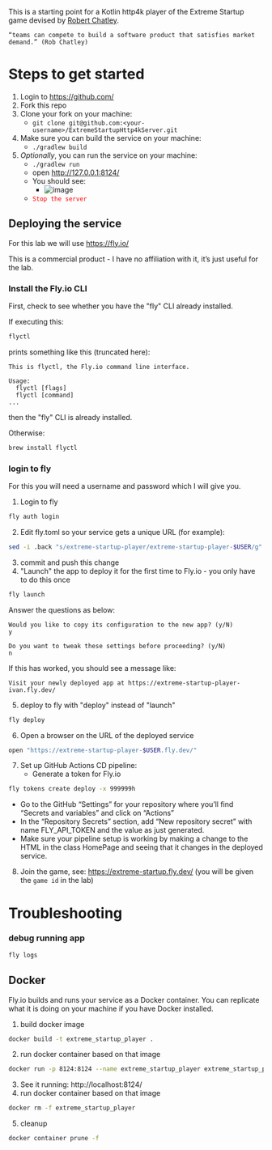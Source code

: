 This is a starting point for a Kotlin http4k player of the Extreme Startup game devised by [Robert Chatley](https://github.com/rchatley).

	“teams can compete to build a software product that satisfies market demand.” (Rob Chatley)

# Steps to get started

1. Login to https://github.com/
2. Fork this repo
3. Clone your fork on your machine:
    - ```git clone git@github.com:<your-username>/ExtremeStartupHttp4kServer.git```
4. Make sure you can build the service on your machine:
    - ```./gradlew build```
5. _Optionally_, you can run the service on your machine:
    - ```./gradlew run```
    - open http://127.0.0.1:8124/
    - You should see:
        - ![image](Screenshot.png)
    - <code style="color:red">Stop the server</code>

## Deploying the service

For this lab we will use https://fly.io/

This is a commercial product - I have no affiliation with it, it’s just useful for the lab.

### Install the Fly.io CLI

First, check to see whether you have the "fly" CLI already installed.

If executing this:
```bash
flyctl
```
prints something like this (truncated here):
```
This is flyctl, the Fly.io command line interface.

Usage:
  flyctl [flags]
  flyctl [command]
...
```
then the "fly" CLI is already installed.
 
Otherwise:
```bash
brew install flyctl
```

### login to fly

For this you will need a username and password which I will give you.

1. Login to fly
```bash
fly auth login
```
2. Edit fly.toml so your service gets a unique URL (for example):
```bash
sed -i .back "s/extreme-startup-player/extreme-startup-player-$USER/g" fly.toml
```
3. commit and push this change
4. "Launch" the app to deploy it for the first time to Fly.io - you only have to do this once
```bash
fly launch
```
Answer the questions as below:
```
Would you like to copy its configuration to the new app? (y/N)
y

Do you want to tweak these settings before proceeding? (y/N)
n
```
If this has worked, you should see a message like:
```text
Visit your newly deployed app at https://extreme-startup-player-ivan.fly.dev/
```
5. deploy to fly with "deploy" instead of "launch"
```bash
fly deploy
```
6. Open a browser on the URL of the deployed service
```bash
open "https://extreme-startup-player-$USER.fly.dev/"
```
7. Set up GitHub Actions CD pipeline:
    - Generate a token for Fly.io
```bash
fly tokens create deploy -x 999999h
```
- Go to the GitHub “Settings” for your repository where you’ll find “Secrets and variables” and click on “Actions”
- In the “Repository Secrets” section, add “New repository secret” with name FLY_API_TOKEN and the value as just generated.
- Make sure your pipeline setup is working by making a change to the HTML in the class HomePage and seeing that it changes in the deployed service.
8. Join the game, see: https://extreme-startup.fly.dev/ (you will be given the `game id` in the lab)
 
# Troubleshooting

### debug running app

```bash
fly logs
```

## Docker

Fly.io builds and runs your service as a Docker container.
You can replicate what it is doing on your machine if you have Docker installed.

1. build docker image
```bash
docker build -t extreme_startup_player .
```
2. run docker container based on that image
```bash
docker run -p 8124:8124 --name extreme_startup_player extreme_startup_player
```
3. See it running: http://localhost:8124/
4. run docker container based on that image
```bash
docker rm -f extreme_startup_player
```
5. cleanup
```bash
docker container prune -f
```

